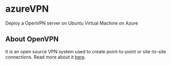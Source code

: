 # azureVPN
Deploy a OpenVPN server on Ubuntu Virtual Machine on Azure

## About OpenVPN
It is an open source VPN system used to create point-to-point or site-to-site connections. Read more about it [here](https://en.wikipedia.org/wiki/OpenVPN).